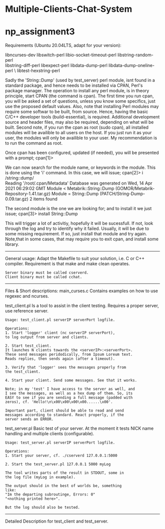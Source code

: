 # Multiple-Clients-Chat-System

# np_assignment3

Requirements (Ubuntu 20.04LTS, adapt for your version): 


libncurses-dev libswitch-perl libio-socket-timeout-perl libstring-random-perl \
libstring-diff-perl libexpect-perl libdata-dump-perl libdata-dump-oneline-perl \ 
libtest-hexstring-perl


Sadly the 'String::Dump' (used by test_server) perl module, isnt found in a
standard package, and hence needs to be installed via CPAN, Perl's package
manager. The operation to install any perl module, is in theory principle, start
CPAN (the command is cpan). The first time you run cpan, you will be asked a set
of questions, unless you know some specifics, just use the proposed default
values. Also, note that installing Perl modules may require some softwar to be
built, from source. Hence, having the basic C/C++ developer tools
(build-essential), is required. Additional development source and header files,
may also be required, depending on what will be built. Second note, if you run
the cpan as root (sudo cpan), all installed modules will be availible to all
users on the host. If you just run it as your user, the modules will only be
availible to your user. My recommendation is to run the command as root. 

Once cpan has been configured, updated (if needed), you will be presented with a
prompt;
cpan[1]>

We can now search for the module name, or keywords in the module. This is done
using the 'i' command. In this case, we will issue;
cpan[2]> i /string::dump/                                                                                   
Reading '/root/.cpan/Metadata'
  Database was generated on Wed, 14 Apr 2021 06:29:02 GMT
Module  < Metabrik::String::Dump (GOMOR/Metabrik-Repository-1.41.tar.gz)
Module  = String::Dump           (PATCH/String-Dump-0.09.tar.gz)
2 items found

The second module is the one we are looking for; and to install it we just
issue; 
cpan[3]> install String::Dump

This will trigger a lot of activitiy, hopefully it will be sucessfull. If not,
look through the log and try to identify why it failed. Usually, it will be due
to some missing requirement. If so, just install that module and try again.
Note,that in some cases, that may require you to exit cpan, and install some
library. 



--------------------------------------------------------------------------------
General usage: 
	Adapt the Makefile to suit your solution, i.e. C or C++ compiler.
	Requirement is that make and make clean operates.

	Server binary must be called cserverd.
	Client binary must be called cchat.


--------------------------------------------------------------------------------
Files & Short descriptions: 
main_curses.c
	Contains examples on how to use regexec and ncurses.

test_client.pl
	Is a tool to assist in the client testing.
	Requires a proper server, use reference server.

	Usage: test_client.pl serverIP serverPort logfile.

	Operations:
	1. Start 'logger' client (nc serverIP serverPort),
	to log output from server and clients.
	
	2. Start test_client.
	It launches N clients towards the <serverIP>:<serverPort>.
	These send messages peridodically, from Ipsum Loreum text.
	Reads replies, then sends again (after a timeout).

	3. Verify that 'logger' sees the messages properly from
	the test_client.

	4. Start your client. Send some messages. See that it works.

	Note; in my 'test' I have access to the server as well, and
	I see the messages, as well as a hex dump of them. So, its
	EASY to see if you are sending a full message (padded with
	zeros), cf. 'Hello!\n\x00\x00\x00\x00......\x00'.
	
	Important part, client should be able to read and send
	messages according to standard. React properly, if the
	server sends an ERROR. 



test_server.pl
	Basic test of your server.
	At the moment it tests NICK name handling and multiple
	clients (configurable).

	Usage: test_server.pl serverIP serverPort logfile.

	Operations:
	1. Start your server, cf. ./cserverd 127.0.0.1:5000

	2. Start the test_server.pl 127.0.0.1 5000 myLog

	The tool writes parts of the result in STDOUT, some in
	the log file (myLog in example).

	The output should in the best of worlds be, something
	like:
	"Im the departing subroutinge, Errors: 0"
	"<nothing printed here>".

	But the log should also be tested.

--------------------------------------------------------------------------------
Detailed Description for test_client and test_server.
